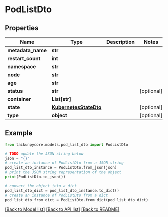 # PodListDto


## Properties

Name | Type | Description | Notes
------------ | ------------- | ------------- | -------------
**metadata_name** | **str** |  | 
**restart_count** | **int** |  | 
**namespace** | **str** |  | 
**node** | **str** |  | 
**age** | **str** |  | 
**status** | **str** |  | [optional] 
**container** | **List[str]** |  | 
**state** | [**KubernetesStateDto**](KubernetesStateDto.md) |  | [optional] 
**type** | **object** |  | [optional] 

## Example

```python
from taikunpycore.models.pod_list_dto import PodListDto

# TODO update the JSON string below
json = "{}"
# create an instance of PodListDto from a JSON string
pod_list_dto_instance = PodListDto.from_json(json)
# print the JSON string representation of the object
print(PodListDto.to_json())

# convert the object into a dict
pod_list_dto_dict = pod_list_dto_instance.to_dict()
# create an instance of PodListDto from a dict
pod_list_dto_from_dict = PodListDto.from_dict(pod_list_dto_dict)
```
[[Back to Model list]](../README.md#documentation-for-models) [[Back to API list]](../README.md#documentation-for-api-endpoints) [[Back to README]](../README.md)


